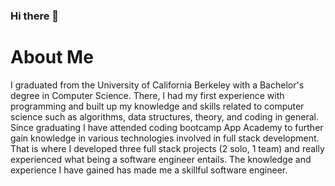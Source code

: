 ### Hi there 👋

# About Me
I graduated from the University of California Berkeley with a Bachelor's degree in Computer Science. There, I had my first experience with programming and built up my knowledge and skills related to computer science such as algorithms, data structures, theory, and coding in general. Since graduating I have attended coding bootcamp App Academy to further gain knowledge in various technologies involved in full stack development. That is where I developed three full stack projects (2 solo, 1 team) and really experienced what being a software engineer entails. The knowledge and experience I have gained has made me a skillful software engineer.
<!--
**kwoncalvin/kwoncalvin** is a ✨ _special_ ✨ repository because its `README.md` (this file) appears on your GitHub profile.

Here are some ideas to get you started:

- 🔭 I’m currently working on ...
- 🌱 I’m currently learning ...
- 👯 I’m looking to collaborate on ...
- 🤔 I’m looking for help with ...
- 💬 Ask me about ...
- 📫 How to reach me: ...
- 😄 Pronouns: ...
- ⚡ Fun fact: ...
-->
